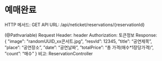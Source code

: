 # 예매완료

HTTP 메서드: GET
API URL: /api/neticket/reservations/{reservationId}

(@Pathvariable)
Request Header: header
Authorization: 토큰정보
Response: {
"image": "randomUUID_xx콘서트.jpg",
”resvId”: 12345,
”title”: “공연제목”,
”place”: “공연장소”,
”date”: “공연날짜”,
”totalPrice”: “총 가격(매수*1장당가격)”,
”count”: “매수”
}
비고: ReservationController